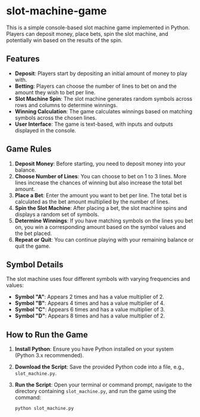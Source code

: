 # slot-machine-game

This is a simple console-based slot machine game implemented in Python. Players can deposit money, place bets, spin the slot machine, and potentially win based on the results of the spin.

## Features

- **Deposit**: Players start by depositing an initial amount of money to play with.
- **Betting**: Players can choose the number of lines to bet on and the amount they wish to bet per line.
- **Slot Machine Spin**: The slot machine generates random symbols across rows and columns to determine winnings.
- **Winning Calculation**: The game calculates winnings based on matching symbols across the chosen lines.
- **User Interface**: The game is text-based, with inputs and outputs displayed in the console.

## Game Rules

1. **Deposit Money**: Before starting, you need to deposit money into your balance.
2. **Choose Number of Lines**: You can choose to bet on 1 to 3 lines. More lines increase the chances of winning but also increase the total bet amount.
3. **Place a Bet**: Enter the amount you want to bet per line. The total bet is calculated as the bet amount multiplied by the number of lines.
4. **Spin the Slot Machine**: After placing a bet, the slot machine spins and displays a random set of symbols.
5. **Determine Winnings**: If you have matching symbols on the lines you bet on, you win a corresponding amount based on the symbol values and the bet placed.
6. **Repeat or Quit**: You can continue playing with your remaining balance or quit the game.

## Symbol Details

The slot machine uses four different symbols with varying frequencies and values:

- **Symbol "A"**: Appears 2 times and has a value multiplier of 2.
- **Symbol "B"**: Appears 4 times and has a value multiplier of 4.
- **Symbol "C"**: Appears 6 times and has a value multiplier of 3.
- **Symbol "D"**: Appears 8 times and has a value multiplier of 2.

## How to Run the Game

1. **Install Python**: Ensure you have Python installed on your system (Python 3.x recommended).
2. **Download the Script**: Save the provided Python code into a file, e.g., `slot_machine.py`.
3. **Run the Script**: Open your terminal or command prompt, navigate to the directory containing `slot_machine.py`, and run the game using the command:

   ```bash
   python slot_machine.py

